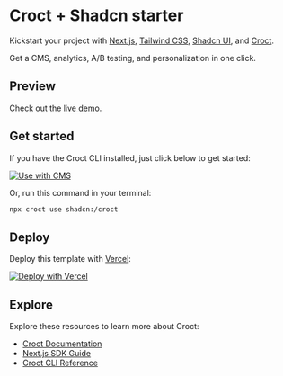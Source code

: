 # Croct + Shadcn starter

Kickstart your project with [Next.js](https://nextjs.org/), [Tailwind CSS](https://tailwindcss.com/), [Shadcn UI](https://shadcn.com/), and [Croct](https://croct.com/).

Get a CMS, analytics, A/B testing, and personalization in one click.

## Preview

Check out the [live demo](https://shadcn.croct.live).

## Get started

If you have the Croct CLI installed, just click below to get started:

[![Use with CMS](https://croct.com/button)](https://croct.com/templates/shadcn-croct?launcher=true)

Or, run this command in your terminal:

```bash
npx croct use shadcn:/croct
```

## Deploy

Deploy this template with [Vercel](https://vercel.com/):

[![Deploy with Vercel](https://vercel.com/button)](https://vercel.com/new/clone?repository-url=https%3A%2F%2Fgithub.com%2Fcroct-tech%2Ftemplates%2Ftree%2Fmain%2Ftemplates%2Fshadcn%2Fcroct&env=CROCT_API_KEY,CROCT_APP_ID&envDescription=Your%20Application%20ID%20and%20API%20Key%20can%20be%20found%20on%20the%20Applications%20page%20of%20your%20workspace.&envLink=https%3A%2F%2Fdocs.croct.com%2Fimmersion%2Fguides%2Fvercel-deploy&project-name=croct-shadcn-project&repository-name=croct-shadcn-project&redirect-url=http%3A%2F%2Fapp.croct.com%2Fredirect%2Forganizations%2F-organization-%2Fworkspaces%2F-workspace-%2F&demo-title=Croct%20%2B%20Shadcn&demo-description=A%20project%20using%20Next.js%2C%20Shadcn%20and%20Croct.&demo-url=https%3A%2F%2Fcroct-shadcn-project.vercel.com&demo-image=https%3A%2F%2Fi.postimg.cc%2Fpr7N6J8C%2Fimage.png)

## Explore
Explore these resources to learn more about Croct:

- [Croct Documentation](https://docs.croct.com/)
- [Next.js SDK Guide](https://docs.croct.com/reference/sdk/nextjs/installation)
- [Croct CLI Reference](https://docs.croct.com/reference/cli)
